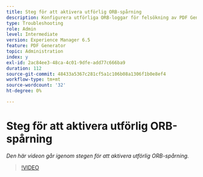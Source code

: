```yaml
---
title: Steg för att aktivera utförlig ORB-spårning
description: Konfigurera utförliga ORB-loggar för felsökning av PDF Generator-problem
type: Troubleshooting
role: Admin
level: Intermediate
version: Experience Manager 6.5
feature: PDF Generator
topic: Administration
index: y
exl-id: 2ac84ee3-48ca-4c01-9dfe-add77c666ba9
duration: 112
source-git-commit: 48433a5367c281cf5a1c106b08a1306f1b0e8ef4
workflow-type: tm+mt
source-wordcount: '32'
ht-degree: 0%

---
```


# Steg för att aktivera utförlig ORB-spårning

*Den här videon går igenom stegen för att aktivera utförlig ORB-spårning.*

>[!VIDEO](https://video.tv.adobe.com/v/3439075?quality=12&learn=on&captions=swe)
